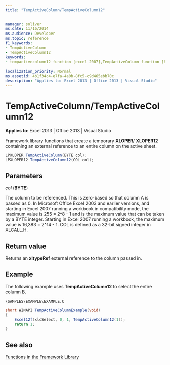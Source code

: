```yaml
---
title: "TempActiveColumn/TempActiveColumn12"
 
 
manager: soliver
ms.date: 11/16/2014
ms.audience: Developer
ms.topic: reference
f1_keywords:
- TempActiveColumn
- TempActiveColumn12
keywords:
- tempactivecolumn12 function [excel 2007],TempActiveColumn function [Excel 2007]
 
localization_priority: Normal
ms.assetid: 4b1f34c4-e7fa-4a0b-8fc5-c9d465ebb70c
description: "Applies to: Excel 2013 | Office 2013 | Visual Studio"
---
```


# TempActiveColumn/TempActiveColumn12

 **Applies to**: Excel 2013 | Office 2013 | Visual Studio 
  
Framework library functions that create a temporary **XLOPER**/ **XLOPER12** containing an external reference to an entire column on the active sheet. 
  
```cs
LPXLOPER TempActiveColumn(BYTE col);
LPXLOPER12 TempActiveColumn12(COL col);
```

## Parameters

 _col_ (**BYTE**)
  
The column to be referenced. This is zero-based so that column A is passed as 0. In Microsoft Office Excel 2003 and earlier versions, and starting in Excel 2007 running a workbook in compatibility mode, the maximum value is 255 = 2^8 - 1 and is the maximum value that can be taken by a BYTE integer. Starting in Excel 2007 running a workbook, the maximum value is 16,383 = 2^14 - 1. COL is defined as a 32-bit signed integer in XLCALL.H.
  
## Return value

Returns an **xltypeRef** external reference to the column passed in. 
  
## Example

The following example uses **TempActiveColumn12** to select the entire column B. 
  
 `\SAMPLES\EXAMPLE\EXAMPLE.C`
  
```cs
short WINAPI TempActiveColumnExample(void)
{
    Excel12f(xlcSelect, 0, 1, TempActiveColumn12(1));
    return 1;
}
```

## See also



[Functions in the Framework Library](functions-in-the-framework-library.md)


